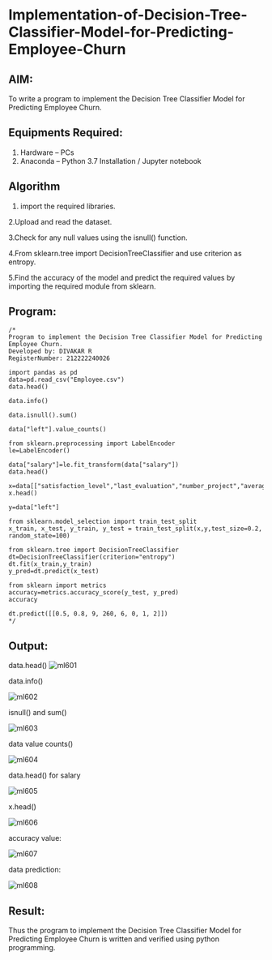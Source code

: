 # Implementation-of-Decision-Tree-Classifier-Model-for-Predicting-Employee-Churn

## AIM:
To write a program to implement the Decision Tree Classifier Model for Predicting Employee Churn.

## Equipments Required:
1. Hardware – PCs
2. Anaconda – Python 3.7 Installation / Jupyter notebook

## Algorithm
1. import the required libraries.


2.Upload and read the dataset.


3.Check for any null values using the isnull() function.


4.From sklearn.tree import DecisionTreeClassifier and use criterion as entropy.


5.Find the accuracy of the model and predict the required values by importing the required module from sklearn.
## Program:
```
/*
Program to implement the Decision Tree Classifier Model for Predicting Employee Churn.
Developed by: DIVAKAR R
RegisterNumber: 212222240026

import pandas as pd
data=pd.read_csv("Employee.csv")
data.head()

data.info()

data.isnull().sum()

data["left"].value_counts()

from sklearn.preprocessing import LabelEncoder 
le=LabelEncoder()

data["salary"]=le.fit_transform(data["salary"])
data.head()

x=data[["satisfaction_level","last_evaluation","number_project","average_montly_hours","time_spend_company","Work_accident","promotion_last_5years","salary"]]
x.head()

y=data["left"]

from sklearn.model_selection import train_test_split
x_train, x_test, y_train, y_test = train_test_split(x,y,test_size=0.2, random_state=100)

from sklearn.tree import DecisionTreeClassifier
dt=DecisionTreeClassifier(criterion="entropy")
dt.fit(x_train,y_train)
y_pred=dt.predict(x_test)

from sklearn import metrics
accuracy=metrics.accuracy_score(y_test, y_pred)
accuracy

dt.predict([[0.5, 0.8, 9, 260, 6, 0, 1, 2]])
*/
```

## Output:
data.head()
![ml601](https://github.com/divakar618/Implementation-of-Decision-Tree-Classifier-Model-for-Predicting-Employee-Churn/assets/121932143/2b8a5af0-f2d1-4f57-815d-e0a5a5ee8b45)


data.info()


![ml602](https://github.com/divakar618/Implementation-of-Decision-Tree-Classifier-Model-for-Predicting-Employee-Churn/assets/121932143/e52d0dd2-7cb2-47f5-ac0d-1a4e04f25e80)


isnull() and sum()



![ml603](https://github.com/divakar618/Implementation-of-Decision-Tree-Classifier-Model-for-Predicting-Employee-Churn/assets/121932143/cb6792d8-d9d1-4976-bd83-457f7a201ea5)


data value counts()



![ml604](https://github.com/divakar618/Implementation-of-Decision-Tree-Classifier-Model-for-Predicting-Employee-Churn/assets/121932143/627e2158-8898-45d9-99f0-3952ef8eeee8)


data.head() for salary


![ml605](https://github.com/divakar618/Implementation-of-Decision-Tree-Classifier-Model-for-Predicting-Employee-Churn/assets/121932143/db626cc0-9c21-4bd1-876a-1956cccc425a)


x.head()


![ml606](https://github.com/divakar618/Implementation-of-Decision-Tree-Classifier-Model-for-Predicting-Employee-Churn/assets/121932143/55bffc78-a8d2-492c-8baf-e9336b4a794b)


accuracy value:


![ml607](https://github.com/divakar618/Implementation-of-Decision-Tree-Classifier-Model-for-Predicting-Employee-Churn/assets/121932143/eaea6a5c-0d6c-4b6a-86be-ff0afb9bdcca)


data prediction:


![ml608](https://github.com/divakar618/Implementation-of-Decision-Tree-Classifier-Model-for-Predicting-Employee-Churn/assets/121932143/b7461629-5146-4dd4-ab76-974dac209cc8)





## Result:
Thus the program to implement the  Decision Tree Classifier Model for Predicting Employee Churn is written and verified using python programming.
